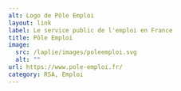 ```yaml
---
alt: Logo de Pôle Emploi
layout: link
label: Le service public de l'emploi en France
title: Pôle Emploi
image:
  src: /laplie/images/poleemploi.svg
  alt: ""
url: https://www.pole-emploi.fr/
category: RSA, Emploi
---
```

